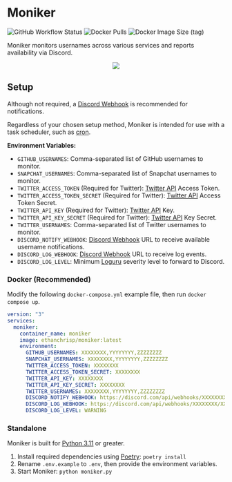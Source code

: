 # Moniker

![GitHub Workflow Status](https://img.shields.io/github/actions/workflow/status/EthanC/Moniker/ci.yml?branch=main) ![Docker Pulls](https://img.shields.io/docker/pulls/ethanchrisp/moniker?label=Docker%20Pulls) ![Docker Image Size (tag)](https://img.shields.io/docker/image-size/ethanchrisp/moniker/latest?label=Docker%20Image%20Size)

Moniker monitors usernames across various services and reports availability via Discord.

<p align="center">
    <img src="https://i.imgur.com/OzxHboR.png" draggable="false">
</p>

## Setup

Although not required, a [Discord Webhook](https://support.discord.com/hc/en-us/articles/228383668-Intro-to-Webhooks) is recommended for notifications.

Regardless of your chosen setup method, Moniker is intended for use with a task scheduler, such as [cron](https://crontab.guru/).

**Environment Variables:**

-   `GITHUB_USERNAMES`: Comma-separated list of GitHub usernames to monitor.
-   `SNAPCHAT_USERNAMES`: Comma-separated list of Snapchat usernames to monitor.
-   `TWITTER_ACCESS_TOKEN` (Required for Twitter): [Twitter API](https://developer.twitter.com/en/docs/twitter-api) Access Token.
-   `TWITTER_ACCESS_TOKEN_SECRET` (Required for Twitter): [Twitter API](https://developer.twitter.com/en/docs/twitter-api) Access Token Secret.
-   `TWITTER_API_KEY` (Required for Twitter): [Twitter API](https://developer.twitter.com/en/docs/twitter-api) Key.
-   `TWITTER_API_KEY_SECRET` (Required for Twitter): [Twitter API](https://developer.twitter.com/en/docs/twitter-api) Key Secret.
-   `TWITTER_USERNAMES`: Comma-separated list of Twitter usernames to monitor.
-   `DISCORD_NOTIFY_WEBHOOK`: [Discord Webhook](https://support.discord.com/hc/en-us/articles/228383668-Intro-to-Webhooks) URL to receive available username notifications.
-   `DISCORD_LOG_WEBHOOK`: [Discord Webhook](https://support.discord.com/hc/en-us/articles/228383668-Intro-to-Webhooks) URL to receive log events.
-   `DISCORD_LOG_LEVEL`: Minimum [Loguru](https://loguru.readthedocs.io/en/stable/api/logger.html) severity level to forward to Discord.

### Docker (Recommended)

Modify the following `docker-compose.yml` example file, then run `docker compose up`.

```yml
version: "3"
services:
  moniker:
    container_name: moniker
    image: ethanchrisp/moniker:latest
    environment:
      GITHUB_USERNAMES: XXXXXXXX,YYYYYYYY,ZZZZZZZZ
      SNAPCHAT_USERNAMES: XXXXXXXX,YYYYYYYY,ZZZZZZZZ
      TWITTER_ACCESS_TOKEN: XXXXXXXX
      TWITTER_ACCESS_TOKEN_SECRET: XXXXXXXX
      TWITTER_API_KEY: XXXXXXXX
      TWITTER_API_KEY_SECRET: XXXXXXXX
      TWITTER_USERNAMES: XXXXXXXX,YYYYYYYY,ZZZZZZZZ
      DISCORD_NOTIFY_WEBHOOK: https://discord.com/api/webhooks/XXXXXXXX/XXXXXXXX
      DISCORD_LOG_WEBHOOK: https://discord.com/api/webhooks/XXXXXXXX/XXXXXXXX
      DISCORD_LOG_LEVEL: WARNING
```

### Standalone

Moniker is built for [Python 3.11](https://www.python.org/) or greater.

1. Install required dependencies using [Poetry](https://python-poetry.org/): `poetry install`
2. Rename `.env.example` to `.env`, then provide the environment variables.
3. Start Moniker: `python moniker.py`
